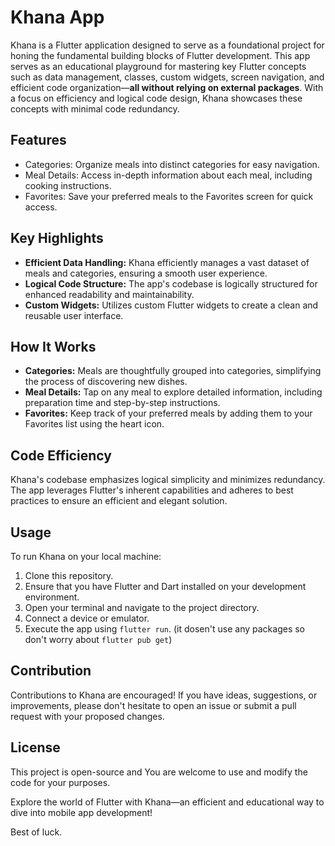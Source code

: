 # Khana App

Khana is a Flutter application designed to serve as a foundational project for honing the fundamental building blocks of Flutter development. This app serves as an educational playground for mastering key Flutter concepts such as data management, classes, custom widgets, screen navigation, and efficient code organization—**all without relying on external packages**. With a focus on efficiency and logical code design, Khana showcases these concepts with minimal code redundancy.

## Features

- Categories: Organize meals into distinct categories for easy navigation.
- Meal Details: Access in-depth information about each meal, including cooking instructions.
- Favorites: Save your preferred meals to the Favorites screen for quick access.

## Key Highlights

- **Efficient Data Handling:** Khana efficiently manages a vast dataset of meals and categories, ensuring a smooth user experience.
- **Logical Code Structure:** The app's codebase is logically structured for enhanced readability and maintainability.
- **Custom Widgets:** Utilizes custom Flutter widgets to create a clean and reusable user interface.

## How It Works

- **Categories:** Meals are thoughtfully grouped into categories, simplifying the process of discovering new dishes.
- **Meal Details:** Tap on any meal to explore detailed information, including preparation time and step-by-step instructions.
- **Favorites:** Keep track of your preferred meals by adding them to your Favorites list using the heart icon.

## Code Efficiency

Khana's codebase emphasizes logical simplicity and minimizes redundancy. The app leverages Flutter's inherent capabilities and adheres to best practices to ensure an efficient and elegant solution.

## Usage

To run Khana on your local machine:

1. Clone this repository.
2. Ensure that you have Flutter and Dart installed on your development environment.
3. Open your terminal and navigate to the project directory.
4. Connect a device or emulator.
5. Execute the app using `flutter run`.
   (it dosen't use any packages so don't worry about `flutter pub get`)

## Contribution

Contributions to Khana are encouraged! If you have ideas, suggestions, or improvements, please don't hesitate to open an issue or submit a pull request with your proposed changes.

## License

This project is open-source and You are welcome to use and modify the code for your purposes.

Explore the world of Flutter with Khana—an efficient and educational way to dive into mobile app development!

Best of luck.

